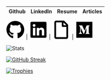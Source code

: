 Github | LinkedIn | Resume | Articles |
:-: | :-: | :-: | :-: 

[![github](.images/github.png)](https://github.com/vortex-hue) | [![linkedin](.images/linkedin.png)](https://www.linkedin.com/in/peter-ani-642a5722a) | [![resume](.images/file.png)](https://) | [![medium](.images/medium.png)](https://vortex-hue.medium.com) 

![Stats](https://github-readme-stats.vercel.app/api?username=vortex-hue&show_icons=true&theme=transparent&hide_border=true&hide=stars)

[![GitHub Streak](https://github-readme-streak-stats.herokuapp.com?user=vortex-hue&theme=tokyonight_duo&hide_border=true&border_radius=0)](https://git.io/streak-stats)

[![Trophies](https://github-profile-trophy.vercel.app/?username=vortex-hue&column=-1&theme=algolia&rank=SECRET,SSS,SS,S,AAA,AA,A&no-bg=true&no-frame=true)](https://github.com/vortex-hue)
